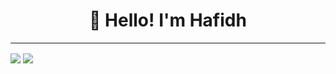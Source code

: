 <div align='center'>
  
  
  # 👋 Hello! I'm Hafidh  
  
  
</div>

---

<img align="center" src="https://github-readme-stats.vercel.app/api/top-langs/?username=hafidh7" /> <img align="center" src="https://github-readme-stats.vercel.app/api?username=hafidh7&show_icons=true" />
